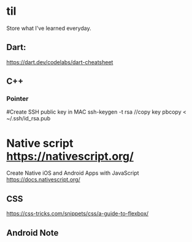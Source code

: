 # til
Store what I've learned everyday.
## Dart:

https://dart.dev/codelabs/dart-cheatsheet

## C++
### Pointer

#Create SSH public key in MAC
ssh-keygen -t rsa
//copy key
pbcopy < ~/.ssh/id_rsa.pub

# Native script https://nativescript.org/

Create Native iOS and Android Apps with JavaScript
https://docs.nativescript.org/

## CSS
https://css-tricks.com/snippets/css/a-guide-to-flexbox/

## Android Note

